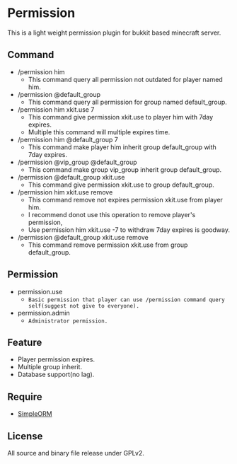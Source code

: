 #  Permission
This is a light weight permission plugin for bukkit based minecraft server.

## Command
- /permission him
  - This command query all permission not outdated for player named him.
- /permission @default_group
  - This command query all permission for group named default_group.
- /permission him xkit.use 7
  - This command give permission xkit.use to player him with 7day expires.
  - Multiple this command will multiple expires time.
- /permission him @default_group 7
  - This command make player him inherit group default_group with 7day expires.
- /permission @vip_group @default_group
  - This command make group vip_group inherit group default_group.
- /permission @default_group xkit.use
  - This command give permission xkit.use to group default_group.
- /permission him xkit.use remove
  - This command remove not expires permission xkit.use from player him.
  - I recommend donot use this operation to remove player's permission,
  - Use permission him xkit.use -7 to withdraw 7day expires is goodway.
- /permission @default_group xkit.use remove
  - This command remove permission xkit.use from group default_group.

## Permission
- permission.use
  - `Basic permission that player can use /permission command query self(suggest not give to everyone).`
- permission.admin
  - `Administrator permission.`

## Feature
- Player permission expires.
- Multiple group inherit.
- Database support(no lag).

## Require
- [SimpleORM](https://github.com/caoli5288/SimpleORM/releases)

## License
All source and binary file release under GPLv2.